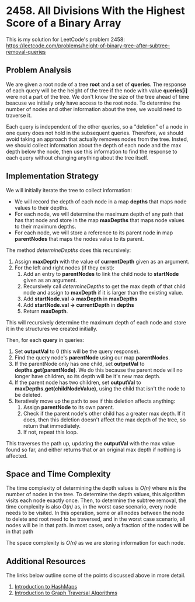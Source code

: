 # 2458. All Divisions With the Highest Score of a Binary Array
This is my solution for LeetCode's problem 2458: https://leetcode.com/problems/height-of-binary-tree-after-subtree-removal-queries

## Problem Analysis
We are given a root node of a tree **root** and a set of **queries**. The response of each query will be the height of the tree if the node with value **queries[i]** were not a part of the tree. We don't know the size of the tree ahead of time beacuse we initially only have access to the root node. To determine the number of nodes and other information about the tree, we would need to traverse it.

Each query is independent of the other queries, so a "deletion" of a node in one query does not hold in the subsequent queries. Therefore, we should avoid taking an approach that actually removes nodes from the tree. Insted, we should collect information about the depth of each node and the max depth below the node, then use this information to find the response to each query without changing anything about the tree itself.

## Implementation Strategy
We will initially iterate the tree to collect information:
* We will record the depth of each node in a map **depths** that maps node values to their depths.
* For each node, we will determine the maximum depth of any path that has that node and store in the map **maxDepths** that maps node values to their maximum depths.
* For each node, we will store a reference to its parent node in map **parentNodes** that maps the nodes value to its parent.

The method *determineDepths* does this recursively:
1. Assign **maxDepth** with the value of **currentDepth** given as an argument.
1. For the left and right nodes (if they exist):
    1. Add an entry to **parentNodes** to link the child node to **startNode** given as an argument.
    1. Recursively call *determineDepths* to get the max depth of that child node and assign to **maxDepth** if it is larger than the existing value.
    1. Add **startNode.val -> maxDepth** in **maxDepths**
    1. Add **startNode.val -> currentDepth** in **depths**
    1. Return **maxDepth**.

This will recursively determine the maximum depth of each node and store it in the structures we created initially.

Then, for each **query** in queries:
1. Set **outputVal** to 0 (this will be the query response).
1. Find the query node's **parentNode** using our map **parentNodes**.
1. If the parentNode only has one child, set **outputVal** to **depths.get(parentNode)**. We do this because the parent node will no longer have children, so its depth will be it's new max depth.
1. If the parent node has two children, set **outputVal** to **maxDepths.get(childNodeValue)**, using the child that isn't the node to be deleted.
1. Iteratively move up the path to see if this deletion affects anything:
    1. Assign **parentNode** to its own parent.
    1. Check if the parent node's other child has a greater max depth. If it does, then this deletion doesn't affect the max depth of the tree, so return that immediately.
    1. If not, repeat this loop.

This traverses the path up, updating the **outputVal** with the max value found so far, and either returns that or an original max depth if nothing is affected.

## Space and Time Complexity
The time complexity of determining the depth values is *O(n)* where **n** is the number of nodes in the tree. To determine the depth values, this algorithm visits each node exactly once. Then, to determine the subtree removal, the time complexity is also *O(n)* as, in the worst case scenario, every node needs to be visited. In this operation, some or all nodes between the node to delete and root need to be traversed, and in the worst case scenario, all nodes will be in that path. In most cases, only a fraction of the nodes will be in that path

The space complexity is *O(n)* as we are storing information for each node.

## Additional Resources
The links below outline some of the points discussed above in more detail.
1. [Introduction to HashMaps](https://bytethisstore.com/articles/pg/implement-hash-table)
1. [Introduction to Graph Traversal Algorithms](https://bytethisstore.com/articles/pg/graph-algorithms-depth-breadth-search)